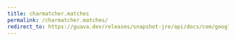 ```yaml
---
title: charmatcher.matches
permalink: /charmatcher.matches/
redirect_to: https://guava.dev/releases/snapshot-jre/api/docs/com/google/common/base/CharMatcher.html#matches-char-
---
```

